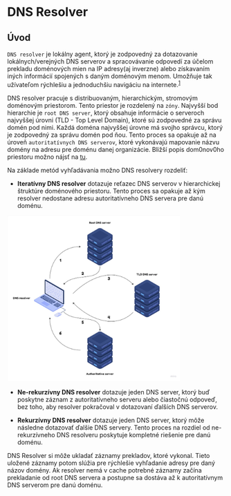 DNS Resolver
============
## Úvod
`DNS resolver` je lokálny agent, ktorý je zodpovedný za dotazovanie lokálnych/verejných DNS serverov a spracovávanie odpovedí za účelom prekladu doménových mien na IP adresy(aj inverzne) alebo získavaním iných informácií spojených s daným doménovým menom. Umožňuje tak užívateľom rýchlešiu a jednoduchšiu navigáciu na internete.<sup>[1]</sup>

DNS resolver pracuje s distribuovaným, hierarchickým, stromovým doménovým priestorom. Tento priestor je rozdelený na `zóny`. Najvyšší bod hierarchie je `root DNS server`, ktorý obsahuje informácie o serveroch najvyššej úrovni (TLD - Top Level Domain), ktoré sú zodpovedné za správu domén pod nimi. Každá doména najvyššej úrovne má svojho správcu, ktorý je zodpovedný za správu domén pod ňou. Tento proces sa opakuje až na úroveň `autoritatívnych DNS serverov`, ktoré vykonávajú mapovanie názvu domény na adresu pre doménu danej organizácie. Bližší popis dom0nov0ho priestoru možno nájsť na [tu](https://www.rfc-editor.org/rfc/rfc1034.txt).

Na základe metód vyhľadávania možno DNS resolvery rozdeliť:
- **Iteratívny DNS resolver** dotazuje reťazec DNS serverov v hierarchickej štruktúre doménového priestoru. Tento proces sa opakuje až kým resolver nedostane adresu autoritatívneho DNS servera pre danú doménu.

<img src="./img/Iterative.jpg" alt="alt text" width="400"/>

- **Ne-rekurzívny DNS resolver** dotazuje jeden DNS server, ktorý buď poskytne záznam z autoritatívneho serveru alebo čiastočnú odpoveď, bez toho, aby resolver pokračoval v dotazovaní ďalších DNS serverov.

- **Rekurzívny DNS resolver** dotazuje jeden DNS server, ktorý môže následne dotazovať ďalšie DNS servery. Tento proces na rozdiel od ne-rekurzívneho DNS resolveru poskytuje kompletné riešenie pre danú doménu. 


DNS Resolver si môže ukladať záznamy prekladov, ktoré vykonal. Tieto uložené záznamy potom slúžia pre rýchlešie vyhľadanie adresy pre daný názov domény. Ak resolver nemá v cache potrebné záznamy začína prekladanie od root DNS servera a postupne sa dostáva až k autoritatívnym DNS serverom pre danú doménu.

[1]: https://www.rfc-editor.org/rfc/rfc1035